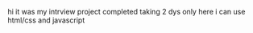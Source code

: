 hi 
it was my intrview project completed taking 2 dys only 
here i can use html/css and javascript 
